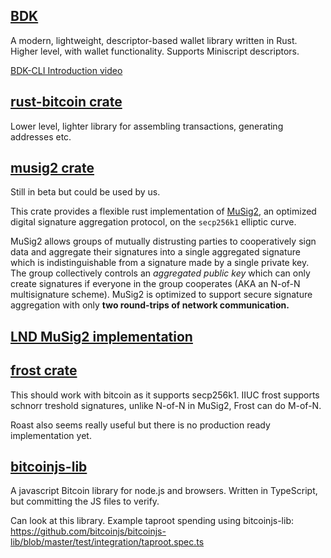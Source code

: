## [BDK](https://docs.rs/bdk/latest/bdk/)

A modern, lightweight, descriptor-based wallet library written in Rust. 
Higher level, with wallet functionality. Supports Miniscript descriptors.

[BDK-CLI Introduction video](https://www.youtube.com/watch?v=-Q8OD8NCEe4)

## [rust-bitcoin crate](https://docs.rs/bitcoin/latest/bitcoin/)

Lower level, lighter library for assembling transactions, generating addresses etc.

## [musig2 crate](https://docs.rs/musig2/latest/musig2/)

Still in beta but could be used by us.

This crate provides a flexible rust implementation of [MuSig2](https://eprint.iacr.org/2020/1261), an optimized digital signature aggregation protocol, on the `secp256k1` elliptic curve.

MuSig2 allows groups of mutually distrusting parties to cooperatively sign data and aggregate their signatures into a single aggregated signature which is indistinguishable from a signature made by a single private key. The group collectively controls an _aggregated public key_ which can only create signatures if everyone in the group cooperates (AKA an N-of-N multisignature scheme). MuSig2 is optimized to support secure signature aggregation with only **two round-trips of network communication.**

## [LND MuSig2 implementation](https://github.com/guggero/lnd/blob/93e069f3bd4cdb2198a0ff158b6f8f43a649e476/docs/musig2.md)


## [frost crate](https://github.com/ZcashFoundation/frost)

This should work with bitcoin as it supports secp256k1.
IIUC frost supports schnorr treshold signatures, unlike N-of-N in MuSig2, Frost can do M-of-N.

Roast also seems really useful but there is no production ready implementation yet.

## [bitcoinjs-lib](https://github.com/bitcoinjs/bitcoinjs-lib?tab=readme-ov-file)

  

A javascript Bitcoin library for node.js and browsers. Written in TypeScript, but committing the JS files to verify.

  

Can look at this library. Example taproot spending using bitcoinjs-lib: https://github.com/bitcoinjs/bitcoinjs-lib/blob/master/test/integration/taproot.spec.ts